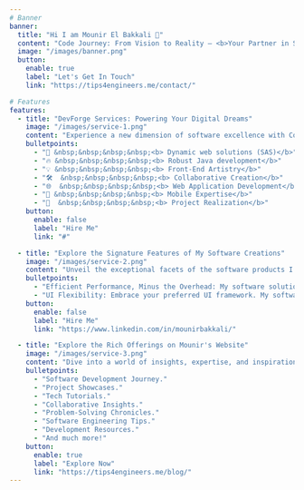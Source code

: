 ```yaml
---
# Banner
banner:
  title: "Hi I am Mounir El Bakkali 👋"
  content: "Code Journey: From Vision to Reality – <b>Your Partner in Software Solutions and Project Excellence.</b><br/> I am a software engineer and content creator. I love to share my knowledge with others and help them to learn new things. I'm a big fan of open source and I'm always looking for new ways to contribute to the community."
  image: "/images/banner.png"
  button:
    enable: true
    label: "Let's Get In Touch"
    link: "https://tips4engineers.me/contact/"

# Features
features:
  - title: "DevForge Services: Powering Your Digital Dreams"
    image: "/images/service-1.png"
    content: "Experience a new dimension of software excellence with CodeCraft's comprehensive range of services tailored to bring your vision to life. Here's what's included:"
    bulletpoints:
      - "🚀 &nbsp;&nbsp;&nbsp;&nbsp;<b> Dynamic web solutions (SAS)</b>"
      - "🔥 &nbsp;&nbsp;&nbsp;&nbsp;<b> Robust Java development</b>"
      - "💡 &nbsp;&nbsp;&nbsp;&nbsp;<b> Front-End Artistry</b>"
      - "🛠️  &nbsp;&nbsp;&nbsp;&nbsp;<b> Collaborative Creation</b>"
      - "🌐  &nbsp;&nbsp;&nbsp;&nbsp;<b> Web Application Development</b>"
      - "📱 &nbsp;&nbsp;&nbsp;&nbsp;<b> Mobile Expertise</b>"
      - "🚀  &nbsp;&nbsp;&nbsp;&nbsp;<b> Project Realization</b>"
    button:
      enable: false
      label: "Hire Me"
      link: "#"

  - title: "Explore the Signature Features of My Software Creations"
    image: "/images/service-2.png"
    content: "Unveil the exceptional facets of the software products I engineer. These distinctive features are meticulously crafted to elevate user experiences and empower seamless functionality:"
    bulletpoints:
      - "Efficient Performance, Minus the Overhead: My software solutions are designed to excel without the unnecessary burden of excess Java runtime. Enjoy swift, uninterrupted performance that doesn't compromise on efficiency.."
      - "UI Flexibility: Embrace your preferred UI framework. My software supports a wide spectrum of choices, from React and Preact to Svelte, Vue, Solid, Lit, and beyond. The freedom to craft your user interface just the way you envision it."
    button:
      enable: false
      label: "Hire Me"
      link: "https://www.linkedin.com/in/mounirbakkali/"

  - title: "Explore the Rich Offerings on Mounir's Website"
    image: "/images/service-3.png"
    content: "Dive into a world of insights, expertise, and inspiration as you navigate through Mounir's website. Here's a glimpse of what you can expect to discover."
    bulletpoints:
      - "Software Development Journey."
      - "Project Showcases."
      - "Tech Tutorials."
      - "Collaborative Insights."
      - "Problem-Solving Chronicles."
      - "Software Engineering Tips."
      - "Development Resources."
      - "And much more!"
    button:
      enable: true
      label: "Explore Now"
      link: "https://tips4engineers.me/blog/"
---
```

